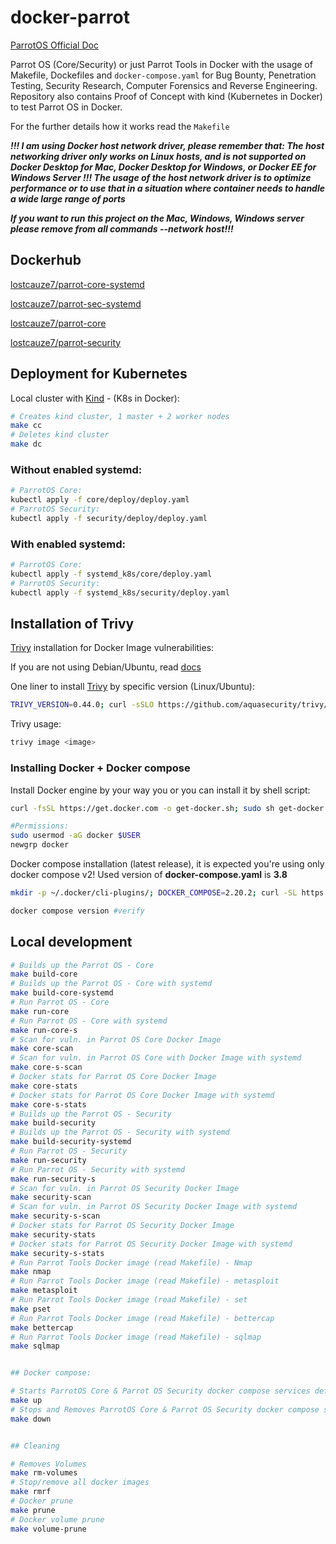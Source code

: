 # docker-parrot

[ParrotOS Official Doc](https://parrotsec.org/docs/)

Parrot OS (Core/Security) or just Parrot Tools  in Docker with the usage of Makefile, Dockefiles and `docker-compose.yaml` for Bug Bounty, Penetration Testing, Security Research, Computer Forensics and Reverse Engineering. Repository also contains Proof of Concept with kind (Kubernetes in Docker) to test Parrot OS in Docker.

For the further details how it works read the `Makefile`

***!!! I am using Docker host network driver, please remember that: The host networking driver only works on Linux hosts, and is not supported on Docker Desktop for Mac, Docker Desktop for Windows, or Docker EE for Windows Server !!! The usage of the host network driver is to optimize performance or to use that in a situation where container needs to handle a wide large range of ports***

***If you want to run this project on the Mac, Windows, Windows server please remove from all commands --network host!!!***

## Dockerhub

[lostcauze7/parrot-core-systemd](https://hub.docker.com/r/lostcauze7/parrot-core-systemd)

[lostcauze7/parrot-sec-systemd](https://hub.docker.com/r/lostcauze7/parrot-sec-systemd)

[lostcauze7/parrot-core](https://hub.docker.com/r/lostcauze7/parrot-core)

[lostcauze7/parrot-security](https://hub.docker.com/r/lostcauze7/parrot-security)

## Deployment for Kubernetes

Local cluster with [Kind](http://kind.sigs.k8s.io) - (K8s in Docker):

```bash
# Creates kind cluster, 1 master + 2 worker nodes
make cc
# Deletes kind cluster
make dc
```

### Without enabled systemd:

```bash
# ParrotOS Core:
kubectl apply -f core/deploy/deploy.yaml
# ParrotOS Security:
kubectl apply -f security/deploy/deploy.yaml
```

### With enabled systemd:

```bash
# ParrotOS Core:
kubectl apply -f systemd_k8s/core/deploy.yaml
# ParrotOS Security:
kubectl apply -f systemd_k8s/security/deploy.yaml
```

## Installation of Trivy

[Trivy](https://trivy.dev) installation for Docker Image vulnerabilities:

If you are not using Debian/Ubuntu, read [docs](https://aquasecurity.github.io/trivy/v0.18.3/installation/)

One liner to install [Trivy](https://trivy.dev) by specific version (Linux/Ubuntu):

```bash
TRIVY_VERSION=0.44.0; curl -sSLO https://github.com/aquasecurity/trivy/releases/download/v${TRIVY_VERSION}/trivy_${TRIVY_VERSION}_Linux-64bit.deb && sudo dpkg -i trivy_${TRIVY_VERSION}_Linux-64bit.deb
```

Trivy usage:

```bash
trivy image <image>
```

### Installing Docker + Docker compose

Install Docker engine by your way you or you can install it by shell script:

```bash
curl -fsSL https://get.docker.com -o get-docker.sh; sudo sh get-docker.sh; rm -rf get-docker.sh

#Permissions:
sudo usermod -aG docker $USER
newgrp docker
```

Docker compose installation (latest release), it is expected you're using only docker compose v2! Used version of **docker-compose.yaml** is **3.8**

```bash
mkdir -p ~/.docker/cli-plugins/; DOCKER_COMPOSE=2.20.2; curl -SL https://github.com/docker/compose/releases/download/v${DOCKER_COMPOSE}/docker-compose-linux-x86_64 -o ~/.docker/cli-plugins/docker-compose; chmod +x ~/.docker/cli-plugins/docker-compose #permission

docker compose version #verify
```

## Local development

```bash
# Builds up the Parrot OS - Core
make build-core
# Builds up the Parrot OS - Core with systemd
make build-core-systemd
# Run Parrot OS - Core
make run-core
# Run Parrot OS - Core with systemd
make run-core-s
# Scan for vuln. in Parrot OS Core Docker Image
make core-scan
# Scan for vuln. in Parrot OS Core with Docker Image with systemd
make core-s-scan
# Docker stats for Parrot OS Core Docker Image
make core-stats
# Docker stats for Parrot OS Core Docker Image with systemd
make core-s-stats
# Builds up the Parrot OS - Security
make build-security
# Builds up the Parrot OS - Security with systemd
make build-security-systemd
# Run Parrot OS - Security
make run-security
# Run Parrot OS - Security with systemd
make run-security-s
# Scan for vuln. in Parrot OS Security Docker Image
make security-scan
# Scan for vuln. in Parrot OS Security Docker Image with systemd
make security-s-scan
# Docker stats for Parrot OS Security Docker Image
make security-stats
# Docker stats for Parrot OS Security Docker Image with systemd
make security-s-stats
# Run Parrot Tools Docker image (read Makefile) - Nmap
make nmap
# Run Parrot Tools Docker image (read Makefile) - metasploit 
make metasploit
# Run Parrot Tools Docker image (read Makefile) - set 
make pset
# Run Parrot Tools Docker image (read Makefile) - bettercap 
make bettercap
# Run Parrot Tools Docker image (read Makefile) - sqlmap 
make sqlmap


## Docker compose:

# Starts ParrotOS Core & Parrot OS Security docker compose services defined in docker-compose.yaml
make up
# Stops and Removes ParrotOS Core & Parrot OS Security docker compose services defined in docker-compose.yaml
make down


## Cleaning

# Removes Volumes 
make rm-volumes
# Stop/remove all docker images
make rmrf
# Docker prune
make prune
# Docker volume prune
make volume-prune
```